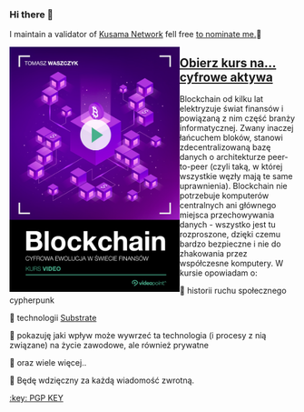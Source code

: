### Hi there 👋

I maintain a validator of [Kusama Network](https://kusama.network/) fell free [to nominate me.](https://thousand-validators.kusama.network/#/leaderboard/FqFKeVrWbBDVBk8U9VvL8gSFwUm4nj9fEZmtQvmViZzLvnv):metal:

<a target="_blank" href="https://videopoint.pl/kurs/blockchain-kurs-video-cyfrowa-ewolucja-w-swiecie-finansow-tomasz-waszczyk,vwszdf.htm#format/w">
  <img align="left" width="300" margin-right="25px" src="okladka.png">
</a>

## [Obierz kurs na... cyfrowe aktywa](https://videopoint.pl/kurs/blockchain-kurs-video-cyfrowa-ewolucja-w-swiecie-finansow-tomasz-waszczyk,vwszdf.htm#format/w)

<p>Blockchain od kilku lat elektryzuje świat finansów i powiązaną z nim część branży informatycznej. Zwany inaczej łańcuchem bloków, stanowi zdecentralizowaną bazę danych o architekturze peer-to-peer (czyli taką, w której wszystkie węzły mają te same uprawnienia). Blockchain nie potrzebuje komputerów centralnych ani głównego miejsca przechowywania danych - wszystko jest tu rozproszone, dzięki czemu bardzo bezpieczne i nie do zhakowania przez współczesne komputery. W kursie opowiadam o:

🔭 historii ruchu społecznego cypherpunk

🌱 technologii [Substrate](https://substrate.dev/)

👯 pokazuję jaki wpływ może wywrzeć ta technologia (i procesy z nią związane) na życie zawodowe, ale również prywatne

🤔 oraz wiele więcej..

💬 Będę wdzięczny za każdą wiadomość zwrotną.
</p>

<a target="_blank" href="./public.key">
  :key: PGP KEY
</a>
